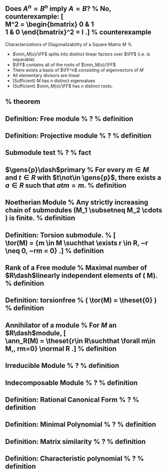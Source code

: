 Does $A^n=B^n$ imply $A=B$?
%
No, counterexample: 
\[  
M^2 = \begin{bmatrix}
0 & 1 \
1 & 0
\end{bmatrix}^2 = I
.\]
%
counterexample
---

Characterizations of Diagonalizability of a Square Matrix $M$
%

- $\min_M(x)/\FF$ splits into distinct linear factors over $\FF$ (i.e. is separable)
- $\FF$ contains all of the roots of $\min_M(x)/\FF$
- There exists a basis of $\FF^n$ consisting of eigenvectors of $M$
- All elementary divisors are linear
- (Sufficient) $M$ has $n$ distinct eigenvalues
- (Sufficient) $\min_M(x)/\FF$ has $n$ distinct roots.

%
theorem
---

Definition: Free module
%
?
%
definition
---

Definition: Projective module
%
?
%
definition
---

Submodule test
%
?
%
fact
---

$\gens{p}\dash$primary
%
For every $m\in M$ and $t\in R$ with $t\not\in \gens{p}$, there exists a $a\in R$ such that $atm = m$.
%
definition  
---

Noetherian Module
%
Any strictly increasing chain of submodules \(M_1 \subsetneq M_2 \cdots \) is finite.
%
definition
---


Definition: Torsion submodule.
%
\[  
\tor(M) = \{m \in M \suchthat \exists r \in R, ~r \neq 0, ~rm = 0\}
.\]
%
definition
---

Rank of a Free module
%
Maximal number of $R\dash$linearly independent elements of \( M\).
%
definition
---

Definition: torsionfree
%
\( \tor(M) = \theset{0} \)
%
definition
---


Annihilator of a module
%
For $M$ an $R\dash$module,
\[  
\ann_R(M) = \theset{r\in R\suchthat \forall m\in M,\, rm=0} \normal R
.\]
%
definition
---


Irreducible Module
%
?
%
definition
---

Indecomposable Module
%
?
%
definition
---

Definition: Rational Canonical Form
%
?
%
definition
---

Definition: Minimal Polynomial
%
? 
%
definition
---

Definition: Matrix similarity
%
?
%
definition
---

Definition: Characteristic polynomial
%
?
%
definition
---


